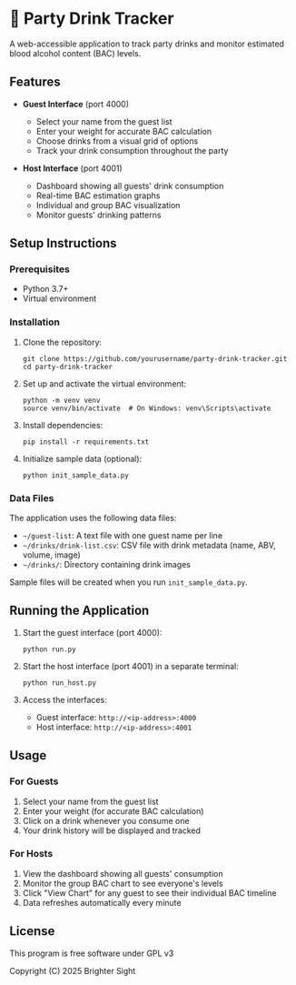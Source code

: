 # 🍻 Party Drink Tracker

A web-accessible application to track party drinks and monitor estimated blood alcohol content (BAC) levels.

## Features

- **Guest Interface** (port 4000)
  - Select your name from the guest list
  - Enter your weight for accurate BAC calculation
  - Choose drinks from a visual grid of options
  - Track your drink consumption throughout the party

- **Host Interface** (port 4001)
  - Dashboard showing all guests' drink consumption
  - Real-time BAC estimation graphs
  - Individual and group BAC visualization
  - Monitor guests' drinking patterns

## Setup Instructions

### Prerequisites

- Python 3.7+
- Virtual environment

### Installation

1. Clone the repository:
   ```
   git clone https://github.com/yourusername/party-drink-tracker.git
   cd party-drink-tracker
   ```

2. Set up and activate the virtual environment:
   ```
   python -m venv venv
   source venv/bin/activate  # On Windows: venv\Scripts\activate
   ```

3. Install dependencies:
   ```
   pip install -r requirements.txt
   ```

4. Initialize sample data (optional):
   ```
   python init_sample_data.py
   ```

### Data Files

The application uses the following data files:

- `~/guest-list`: A text file with one guest name per line
- `~/drinks/drink-list.csv`: CSV file with drink metadata (name, ABV, volume, image)
- `~/drinks/`: Directory containing drink images

Sample files will be created when you run `init_sample_data.py`.

## Running the Application

1. Start the guest interface (port 4000):
   ```
   python run.py
   ```

2. Start the host interface (port 4001) in a separate terminal:
   ```
   python run_host.py
   ```

3. Access the interfaces:
   - Guest interface: `http://<ip-address>:4000`
   - Host interface: `http://<ip-address>:4001`

## Usage

### For Guests

1. Select your name from the guest list
2. Enter your weight (for accurate BAC calculation)
3. Click on a drink whenever you consume one
4. Your drink history will be displayed and tracked

### For Hosts

1. View the dashboard showing all guests' consumption
2. Monitor the group BAC chart to see everyone's levels
3. Click "View Chart" for any guest to see their individual BAC timeline
4. Data refreshes automatically every minute

## License

This program is free software under GPL v3

Copyright (C) 2025 Brighter Sight
